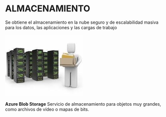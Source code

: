 # ALMACENAMIENTO

Se obtiene el almacenamiento en la nube seguro y de escalabilidad masiva para los datos, las aplicaciones y las cargas de trabajo

![Logo_azure](/imagenes/images.jpg)

**Azure Blob Storage**
Servicio de almacenamiento para objetos muy grandes, como archivos de vídeo o mapas de bits.
